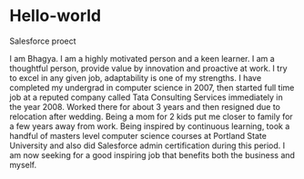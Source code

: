 # Hello-world
Salesforce proect

I am Bhagya. I am a highly motivated person and a keen learner. I am a thoughtful person, provide value by innovation and proactive at work. I try to excel in any given job, adaptability is one of my strengths. I have completed my undergrad in computer science in 2007, then started full time job at a reputed company called Tata Consulting Services immediately in the year 2008. Worked there for about 3 years and then resigned due to relocation after wedding. Being a mom for 2 kids put me closer to family for a few years away from work. Being inspired by continuous learning, took a handful of masters level computer science courses at Portland State University and also did Salesforce admin certification during this period. I am now seeking for a good inspiring job that benefits both the business and myself. 


